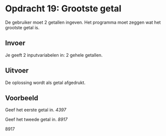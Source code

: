 # Opdracht 19: Grootste getal
De gebruiker moet 2 getallen ingeven. Het programma moet zeggen wat het grootste getal is.

## Invoer
Je geeft 2 inputvariabelen in: 2 gehele getallen.

## Uitvoer
De oplossing wordt als getal afgedrukt.

## Voorbeeld
Geef het eerste getal in. *4397*

Geef het tweede getal in. *8917*

8917